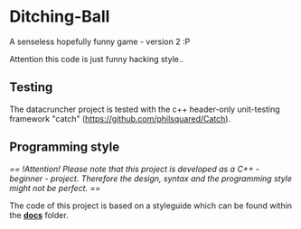 # Ditching-Ball
A senseless hopefully funny game - version 2 :P 

Attention this code is just funny hacking style..

## Testing
The datacruncher project is tested with the c++ header-only unit-testing framework "catch" (https://github.com/philsquared/Catch).

## Programming style
*== !Attention! Please note that this project is developed as a C++ - beginner - project. Therefore the design, syntax and the programming style might not be perfect. ==*

The code of this project is based on a styleguide which can be found within the [**docs**](https://github.com/gitdev1234/Ditching-Ball/tree/master/DitchingBall/docs) folder.

